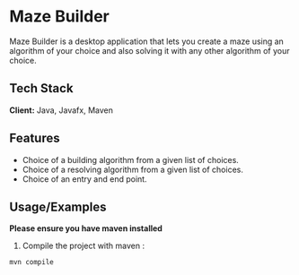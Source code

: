 # Maze Builder

Maze Builder is a desktop application that lets you create a maze using an algorithm of your choice and also solving it with any other algorithm of your choice.

## Tech Stack

**Client:** Java, Javafx, Maven

## Features

- Choice of a building algorithm from a given list of choices.
- Choice of a resolving algorithm from a given list of choices.
- Choice of an entry and end point.

## Usage/Examples

**Please ensure you have maven installed**

1. Compile the project with maven :

```
mvn compile

```
